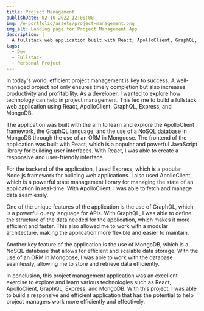 ```yaml
---
title: Project Management
publishDate: 02-10-2022 12:00:00
img: /e-portfolio/assets/project-management.png
img_alt: Landing page for Project Management App
description: |
  A fullstack web application built with React, ApolloClient, GraphQL, Express, and MongoDB.
tags:
  - Dev
  - Fullstack
  - Personal Project
---
```


In today's world, efficient project management is key to success. A well-managed project not only ensures timely completion but also increases productivity and profitability. As a developer, I wanted to explore how technology can help in project management. This led me to build a fullstack web application using React, ApolloClient, GraphQL, Express, and MongoDB.

The application was built with the aim to learn and explore the ApolloClient framework, the GraphQL language, and the use of a NoSQL database in MongoDB through the use of an ORM in Mongoose. The frontend of the application was built with React, which is a popular and powerful JavaScript library for building user interfaces. With React, I was able to create a responsive and user-friendly interface.

For the backend of the application, I used Express, which is a popular Node.js framework for building web applications. I also used ApolloClient, which is a powerful state management library for managing the state of an application in real-time. With ApolloClient, I was able to fetch and manage data seamlessly.

One of the unique features of the application is the use of GraphQL, which is a powerful query language for APIs. With GraphQL, I was able to define the structure of the data needed for the application, which makes it more efficient and faster. This also allowed me to work with a modular architecture, making the application more flexible and easier to maintain.

Another key feature of the application is the use of MongoDB, which is a NoSQL database that allows for efficient and scalable data storage. With the use of an ORM in Mongoose, I was able to work with the database seamlessly, allowing me to store and retrieve data efficiently.

In conclusion, this project management application was an excellent exercise to explore and learn various technologies such as React, ApolloClient, GraphQL, Express, and MongoDB. With this project, I was able to build a responsive and efficient application that has the potential to help project managers work more efficiently and effectively.
